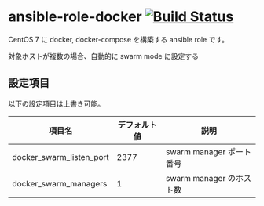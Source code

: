# ansible-role-docker [![Build Status](https://travis-ci.org/izumimatsuo/ansible-role-docker.svg?branch=master)](https://travis-ci.org/izumimatsuo/ansible-role-docker)

CentOS 7 に docker, docker-compose を構築する ansible role です。

対象ホストが複数の場合、自動的に swarm mode に設定する

## 設定項目

以下の設定項目は上書き可能。

| 項目名                   | デフォルト値| 説明                     |
| ------------------------ | ----------- | ------------------------ |
| docker_swarm_listen_port | 2377        | swarm manager ポート番号 |
| docker_swarm_managers    | 1           | swarm manager のホスト数 |
